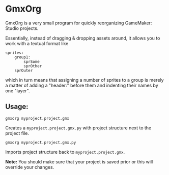 # GmxOrg #

GmxOrg is a very small program for quickly reorganizing GameMaker: Studio projects.

Essentially, instead of dragging & dropping assets around, it allows you to work with a textual format like
```
sprites:
	group1:
		sprSome
		sprOther
	sprOuter
```
which in turn means that assigning a number of sprites to a group is merely a matter of adding a "header:" before them and indenting their names by one "layer".

## Usage:
```
gmxorg myproject.project.gmx
```
Creates a `myproject.project.gmx.py` with project structure next to the project file.

```
gmxorg myproject.project.gmx.py
```
Imports project structure back to `myproject.project.gmx`.

**Note:** You should make sure that your project is saved prior or this will override your changes.